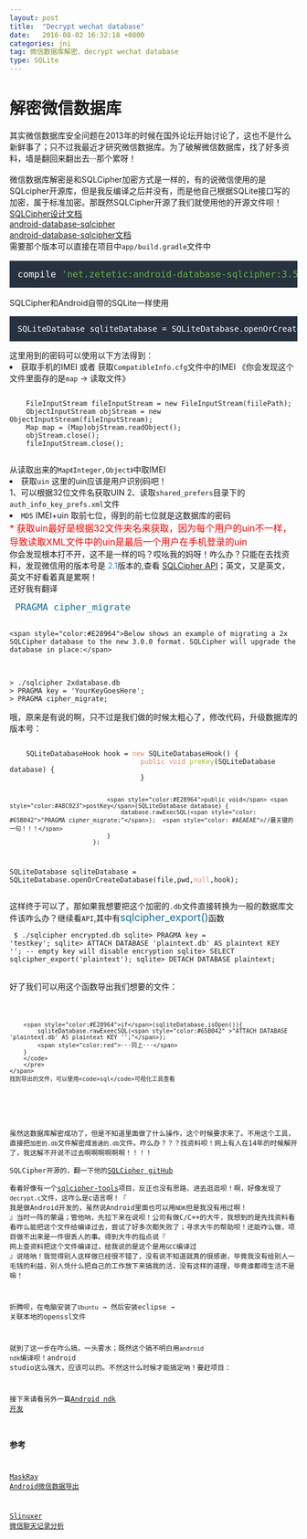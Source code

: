 ```yaml
---
layout: post
title:  "Decrypt wechat database"
date:   2016-08-02 16:32:18 +0800
categories: jni
tag: 微信数据库解密、decrypt wechat database
type: SQLite
---
```

# 解密微信数据库
<div >
	<span>
	其实微信数据库安全问题在2013年的时候在国外论坛开始讨论了，这也不是什么新鲜事了；只不过我最近才研究微信数据库。为了破解微信数据库，找了好多资料，墙是翻回来翻出去···那个累呀！
	</span>
	<br /><br />
	<span>
		微信数据库解密是和SQLCipher加密方式是一样的，有的说微信使用的是SQLcipher开源库，但是我反编译之后并没有，而是他自己根据SQLite接口写的加密，属于标准加密。那既然SQLCipher开源了我们就使用他的开源文件呗！
		<br />
		<a href="https://www.zetetic.net/sqlcipher/design/">SQLCipher设计文档</a>
		<br />
		<a href="https://github.com/sqlcipher/android-database-sqlcipher/releases">android-database-sqlcipher
		</a>
		<br />
		<a href = "https://www.zetetic.net/sqlcipher/sqlcipher-for-android/">android-database-sqlcipher文档</a>
		<br />
		需要那个版本可以直接在项目中<code>app/build.gradle</code>文件中
		<pre style="background-color: #28323f;display: block;color: white;padding: 14px;font-size:16px;">
<span style="color:#65B042"><span style="color:#fff">compile</span> 'net.zetetic:android-database-sqlcipher:3.5.3@aar'</span>
</pre>
		SQLCipher和Android自带的SQLite一样使用
		<pre style="background-color: #28323f;display: block;color: white;padding: 14px;font-size:14px;">
SQLiteDatabase sqliteDatabase = SQLiteDatabase.openOrCreateDatabase(file,pwd,<span style="color:#E28964">null</span>);</pre>
	这里用到的密码可以使用以下方法得到：<br />
	<li>获取手机的IMEI 或者 获取<code>CompatibleInfo.cfg</code>文件中的IMEI 《你会发现这个文件里面存的是<code>map</code> → 读取文件》</li>
<pre>
<code>
	FileInputStream fileInputStream = new FileInputStream(fiilePath);
	ObjectInputStream objStream = new ObjectInputStream(fileInputStream);
	Map<Integer,Object> map = (Map<Integer,Object>)objStream.readObject();
	objStream.close();
	fileInputStream.close();
	</code>
</pre>
从读取出来的<code>Map《Integer,Object》</code>中取IMEI
<li>获取<code>uin</code> 这里的uin应该是用户识别码吧！</li>
1、可以根据32位文件名获取UIN
2、读取<code>shared_prefers</code>目录下的<code>auth_info_key_prefs.xml</code>文件

<li><code>MD5</code> IMEI+uin 取前七位，得到的前七位就是这数据库的密码</li>
<span style="color:red;font-size:16px;">* 获取uin最好是根据32文件夹名来获取，因为每个用户的uin不一样，导致读取XML文件中的uin是最后一个用户在手机登录的uin</span>
	<br />
	你会发现根本打不开，这不是一样的吗？哎吆我的妈呀！咋么办？只能在去找资料，发现微信用的版本号是
	<span style="color: #3387CC">2.1</span>版本的,查看
	<a href="https://www.zetetic.net/sqlcipher/sqlcipher-api/">SQLCipher API</a>；英文，又是英文，英文不好看着真是累啊！
	<br />
	还好我有翻译
	<pre ><span style="font-size:16px;color:#146A94"> PRAGMA cipher_migrate</span>
	
	<span style="color:#E28964">Below shows an example of migrating a 2x SQLCipher database to the new 3.0.0 format. SQLCipher will upgrade the database in place:</span>
<code >
> ./sqlcipher 2xdatabase.db
> PRAGMA key = 'YourKeyGoesHere';
> PRAGMA cipher_migrate;
</code></pre>
	哦，原来是有说的啊，只不过是我们做的时候太粗心了，修改代码，升级数据库的版本号：
	<pre><code>
	SQLiteDatabaseHook hook = <span style="color:#E28964">new</span> SQLiteDatabaseHook() {
                                <span style="color:#E28964">public void</span> <span style="color:#A8C023">preKey</span>(SQLiteDatabase database) {
                                }

                                <span style="color:#E28964">public void</span> <span style="color:#A8C023">postKey</span>(SQLiteDatabase database) {
                                    database.rawExecSQL(<span style="color: #65B042">"PRAGMA cipher_migrate;"</span>);  <span style="color: #AEAEAE">//最关键的一句！！！</span>
                                }
                            };
SQLiteDatabase sqliteDatabase = SQLiteDatabase.openOrCreateDatabase(file,pwd,<span style="color:#E28964">null</span>,hook);</code></pre>
		这样终于可以了，那如果我想要把这个加密的<code>.db</code>文件直接转换为一般的数据库文件该咋么办？继续看<code>API</code>,其中有<span style="font-size:18px;color:#146A94">sqlcipher_export()</span>函数
		<pre ><code>
$ ./sqlcipher encrypted.db
sqlite> PRAGMA key = 'testkey';
sqlite> ATTACH DATABASE 'plaintext.db' AS plaintext KEY '';  -- empty key will disable encryption
sqlite> SELECT sqlcipher_export('plaintext');
sqlite> DETACH DATABASE plaintext;
</code>
		</pre>
		好了我们可以用这个函数导出我们想要的文件：
		<pre  ><code>

		<span style="color:#E28964">if</span>(sqliteDatabase.isOpen()){
			sqliteDatabase.rawExeecSQL(<span style="color:#65B042" >"ATTACH DATABASE 'plaintext.db' AS plaintext KEY '';"</span>);
			<span style="color:red">···同上···</span>
		}
		</code>
		</pre>
	</span>
	找到导出的文件，可以使用<code>sql</code>可视化工具查看
</div>

虽然这数据库解密成功了，但是不知道里面做了什么操作，这个时候要求来了。不用这个工具，直接把<code>加密的.db</code>文件解密成<code>普通的.db</code>文件。咋么办？？？找资料呗！网上有人在14年的时候解开了，我这解不开说不过去啊啊啊啊啊啊！！！！<br />
SQLCipher开源的，翻一下他的[SQLCipher gitHub][3] <br />
看着好像有一个[sqlcipher-tools][4]项目，反正也没有思路，进去逛逛呗！啊，好像发现了<code>decrypt.c</code>文件，这咋么是c语言啊！『 我是做Android开发的，虽然说Android里面也可以用<code>NDK</code>但是我没有用过啊！ 』当时一阵的蒙逼；管他呐，先拉下来在说呗！公司有做C/C++的大牛，我想到的是先找资料看看咋么能把这个文件给编译过去，尝试了好多次都失败了；寻求大牛的帮助呗！还能咋么做，项目做不出来是一件很丢人的事。得到大牛的指点说『 网上查资料把这个文件编译过，给我说的是这个是用<code>GCC</code>编译过 』说啥呐！我觉得别人这样做已经很不错了，没有说不知道就真的很感谢，毕竟我没有给别人一毛钱的利益，别人凭什么把自己的工作放下来搞我的活，没有这样的道理，毕竟谁都得生活不是嘛！

折腾呗，在电脑安装了<code>Ubuntu</code> → 然后安装eclipse → 关联本地的openssl文件

就到了这一步在咋么搞，一头雾水；既然这个搞不明白用<code>android ndk</code>编译呗！android studio这么强大，应该可以的。不然这什么时候才能搞定呐！要赶项目：

接下来请看另外一篇[Android ndk 开发][5]

### 参考

[MaskRay Android微信数据导出][2]

[Slinuxer 微信聊天记录分析][1]


[1]:https://blog.slinuxer.com/2015/10/%E5%BE%AE%E4%BF%A1%E8%81%8A%E5%A4%A9%E8%AE%B0%E5%BD%95
[2]:http://maskray.me/blog/2014-10-14-wechat-export
[3]:https://github.com/sqlcipher
[4]:https://github.com/sqlcipher/sqlcipher-tools
[5]:{{'/jni/2016/08/02/ANDROID_JNI'}}